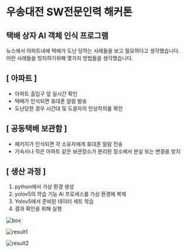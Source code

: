 # 우송대전 SW전문인력 해커톤  

## 택배 상자 AI 객체 인식 프로그램  
뉴스에서 아파트내에 택배가 도난 당하는 사례들을 보고 필요하다고 생각했습니다.  
이런 사례들을 방지하기위해 몇가지 방법들을 생각했습니다.  

## [ 아파트 ]  
- 아파트 출입구 앞 실시간 확인  
- 택배가 인식되면 휴대폰 알람 발송  
- 도난당한 경우 시간대 및 도굴자의 인상착의를 확인  
 
## [ 공동택배 보관함 ]    
- 패키지가 인식되면 각 소유자에게 휴대폰 알람 전송  
- 기숙사나 작은 아파트 같은 보관장소가 분리된 장소에서 분실 또는 변경을 방지    

## [ 생산 과정 ]  
1. python에서 가상 환경 생성  
2. yolov5의 학습 기능 Ai 프로세스를 가상 환경에 복제  
3. Yolov5에서 준비된 데이터 세트 학습   
4. 결과 확인을 위해 실행  

![box](https://github.com/jiwon0629/AI_Box/assets/149983498/fa6d99d8-10ab-438c-94cc-9332287f90f6)  

![result1](https://github.com/jiwon0629/AI_Box/assets/149983498/c9620837-a0f1-4332-87a2-450a3fd882cb)  

![result2](https://github.com/jiwon0629/AI_Box/assets/149983498/3a1c8e7f-2a67-44e2-8ea0-d44d613e1161)  


